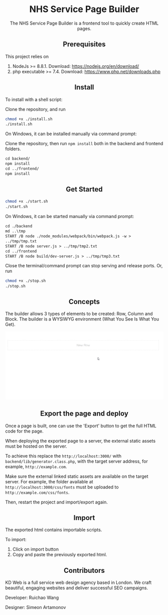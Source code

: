 <div align="center">
  <h1>NHS Service Page Builder</h1>
  <p>The NHS Service Page Builder is a frontend tool to quickly create HTML pages.</p>
</div>

<h2 align="center">Prerequisites</h2>

This project relies on

1. NodeJs >= 8.8.1. Download: https://nodejs.org/en/download/
2. php executable >= 7.4. Download: https://www.php.net/downloads.php

<h2 align="center">Install</h2>

To install with a shell script:

Clone the repository, and run
```bash
chmod +x ./install.sh
./install.sh
```

On Windows, it can be installed manually via command prompt:

Clone the repository, then run `npm install` both in the backend and frontend folders.
```dos
cd backend/
npm install
cd ../frontend/
npm install
```

<h2 align="center">Get Started</h2>

```bash
chmod +x ./start.sh
./start.sh
```

On Windows, it can be started manually via command prompt:

```dos
cd ./backend
md ..\tmp
START /B node ./node_modules/webpack/bin/webpack.js -w > ../tmp/tmp.txt
START /B node server.js > ../tmp/tmp2.txt
cd ../frontend
START /B node build/dev-server.js > ../tmp/tmp3.txt

```

Close the terminal/command prompt can stop serving and release ports. Or, run

```bash
chmod +x ./stop.sh
./stop.sh
```

<h2 align="center">Concepts</h2>

The builder allows 3 types of elements to be created: Row, Column and Block. The builder is a WYSIWYG environment (What You See Is What You Get).

![](demo_basic.gif)


<h2 align="center">Export the page and deploy</h2>

Once a page is built, one can use the 'Export' button to get the full HTML code for the page.

When deploying the exported page to a server, the external static assets must be hosted on the server.

To achieve this replace the `http://localhost:3000/` with `backend/lib/generator.class.php`, with the target server address, for example, `http://example.com`.

Make sure the external linked static assets are available on the target server. For example, the folder available at `http://localhost:3000/css/fonts` must be uploaded to `http://example.com/css/fonts`.

Then, restart the project and import/export again.

<h2 align="center">Import</h2>

The exported html contains importable scripts.

To import:
1. Click on import button
2. Copy and paste the previously exported html.

<h2 align="center">Contributors</h2>

KD Web is a full service web design agency based in London. We craft beautiful, engaging websites and deliver successful SEO campaigns.

Developer: Ruichao Wang

Designer: Simeon Artamonov
